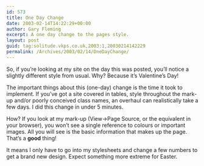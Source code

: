 ```yaml
---
id: 573
title: One Day Change
date: 2003-02-14T14:22:29+00:00
author: Gary Fleming
excerpt: A one day change to the pages style.
layout: post
guid: tag:solitude.vkps.co.uk,2003:1,20030214142229
permalink: /Archives/2003/02/14/OneDayChange/
---
```

So, if you&#8217;re looking at my site on the day this was posted, you&#8217;ll notice a slightly different style from usual. Why? Because it&#8217;s Valentine&#8217;s Day!

The important things about this (one-day) change is the time it took to implement. If you&#8217;ve got a site covered in tables, style throughout the mark-up and/or poorly conceived class names, an overhaul can realistically take a few days. I did this change in under 5 minutes.

How? If you look at my mark-up (View->Page Source, or the equivalent in your browser), you won&#8217;t see a single reference to colours or important images. All you will see is the basic information that makes up the page. That&#8217;s a **good** thing!

It means I only have to go into my stylesheets and change a few numbers to get a brand new design. Expect something more extreme for Easter.